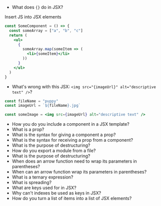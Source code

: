 * What does `{}` do in JSX?

Insert JS into JSX elements

```jsx
const SomeComponent = () => {
  const someArray = ["a", "b", "c"]
  return (
    <ul>
      {
        someArray.map(someItem => (
          <li>{someItem}</li>
        ))
      }
    </ul>
  )
}
```

* What's wrong with this JSX: `<img src="{imageUrl}" alt="descriptive text" />`?

```jsx
const fileName = "puppy"
const imageUrl = `${fileName}.jpg`

const someImage = <img src={imageUrl} alt="descriptive text" />
```

* How you do you include a component in a JSX template?
* What is a prop?
* What is the syntax for giving a component a prop?
* What is the syntax for receiving a prop from a component?
* What is the purpose of destructuring?
* How do you export a module from a file?
* What is the purpose of destructuring?
* When does an arrow function need to wrap its parameters in parentheses?
* When can an arrow function wrap its parameters in parentheses?
* What is a ternary expression?
* What is spreading?
* What are keys used for in JSX?
* Why can't indexes be used as keys in JSX?
* How do you turn a list of items into a list of JSX elements?
